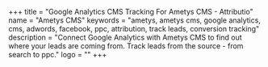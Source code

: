 +++
title = "Google Analytics CMS Tracking For Ametys CMS - Attributio"
name = "Ametys CMS"
keywords = "ametys, ametys cms, google analytics, cms, adwords, facebook, ppc, attribution, track leads, conversion tracking"
description = "Connect Google Analytics with Ametys CMS to find out where your leads are coming from. Track leads from the source - from search to ppc."
logo = ""
+++
